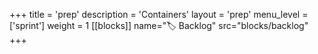 +++
title = 'prep'
description = 'Containers'
layout = 'prep'
menu_level = ['sprint']
weight = 1
[[blocks]]
name="🏷️ Backlog"
src="blocks/backlog"
+++

